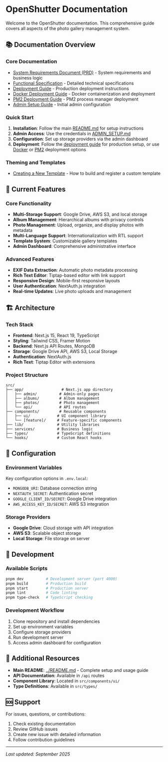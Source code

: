 # OpenShutter Documentation

Welcome to the OpenShutter documentation. This comprehensive guide covers all aspects of the photo gallery management system.

## 📚 Documentation Overview

### Core Documentation
- [System Requirements Document (PRD)](./SYSTEM_PRD.md) - System requirements and business logic
- [Functional Specification](./functional-spec.md) - Detailed technical specifications
- [Deployment Guide](./deploy.md) - Production deployment instructions
- [Docker Deployment Guide](./docker-deployment.md) - Docker containerization and deployment
- [PM2 Deployment Guide](./pm2-deployment.md) - PM2 process manager deployment
- [Admin Setup Guide](./ADMIN_SETUP.md) - Initial admin configuration

### Quick Start
1. **Installation**: Follow the main [README.md](../README.md) for setup instructions
2. **Admin Access**: Use the credentials in [ADMIN_SETUP.md](./ADMIN_SETUP.md)
3. **Configuration**: Set up storage providers via the admin dashboard
4. **Deployment**: Follow the [deployment guide](./deploy.md) for production setup, or use [Docker](./docker-deployment.md) or [PM2](./pm2-deployment.md) deployment options

### Theming and Templates
- [Creating a New Template](./templates.md) - How to build and register a custom template

## 🎯 Current Features

### Core Functionality
- **Multi-Storage Support**: Google Drive, AWS S3, and local storage
- **Album Management**: Hierarchical albums with privacy controls
- **Photo Management**: Upload, organize, and display photos with metadata
- **Multi-Language Support**: Internationalization with RTL support
- **Template System**: Customizable gallery templates
- **Admin Dashboard**: Comprehensive administrative interface

### Advanced Features
- **EXIF Data Extraction**: Automatic photo metadata processing
- **Rich Text Editor**: Tiptap-based editor with link support
- **Responsive Design**: Mobile-first responsive layouts
- **User Authentication**: NextAuth.js integration
- **Real-time Updates**: Live photo uploads and management

## 🏗️ Architecture

### Tech Stack
- **Frontend**: Next.js 15, React 19, TypeScript
- **Styling**: Tailwind CSS, Framer Motion
- **Backend**: Next.js API Routes, MongoDB
- **Storage**: Google Drive API, AWS S3, Local Storage
- **Authentication**: NextAuth.js
- **Rich Text**: Tiptap Editor with extensions

### Project Structure
```
src/
├── app/                 # Next.js app directory
│   ├── admin/          # Admin-only pages
│   ├── albums/         # Album management
│   ├── photos/         # Photo management
│   └── api/            # API routes
├── components/         # Reusable components
│   ├── ui/            # UI component library
│   └── [feature]/     # Feature-specific components
├── lib/               # Utility libraries
├── services/          # Business logic
├── types/             # TypeScript definitions
└── hooks/             # Custom React hooks
```

## 🔧 Configuration

### Environment Variables
Key configuration options in `.env.local`:
- `MONGODB_URI`: Database connection string
- `NEXTAUTH_SECRET`: Authentication secret
- `GOOGLE_CLIENT_ID/SECRET`: Google Drive integration
- `AWS_ACCESS_KEY_ID/SECRET`: AWS S3 integration

### Storage Providers
- **Google Drive**: Cloud storage with API integration
- **AWS S3**: Scalable object storage
- **Local Storage**: File storage on server

## 🚀 Development

### Available Scripts
```bash
pnpm dev          # Development server (port 4000)
pnpm build        # Production build
pnpm start        # Production server
pnpm lint         # Code linting
pnpm type-check   # TypeScript checking
```

### Development Workflow
1. Clone repository and install dependencies
2. Set up environment variables
3. Configure storage providers
4. Run development server
5. Access admin dashboard for configuration

## 📖 Additional Resources

- **Main README**: [../README.md](../README.md) - Complete setup and usage guide
- **API Documentation**: Available in `/api` routes
- **Component Library**: Located in `src/components/ui/`
- **Type Definitions**: Available in `src/types/`

## 🆘 Support

For issues, questions, or contributions:
1. Check existing documentation
2. Review GitHub issues
3. Create new issue with detailed information
4. Follow contribution guidelines

---

*Last updated: September 2025*
